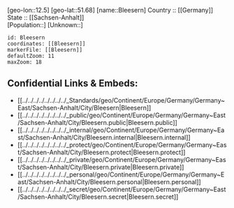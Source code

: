 ﻿---
location: [51.68,12.5] 
mapzoom: [7,12] 
mapmarker: city 
type: City
tags:
- geo/City


SpocWebEntityId: 29230
isDeleted: false
confidential: public

---
[geo-lon::12.5] 
[geo-lat::51.68] 
[name::Bleesern] 
Country :: [[Germany]]  
State :: [[Sachsen-Anhalt]]  
[Population::] 
[Unknown::] 


```leaflet
id: Bleesern
coordinates: [[Bleesern]] 
markerFile: [[Bleesern]] 
defaultZoom: 11 
maxZoom: 18
```


## Confidential Links & Embeds: 
- [[../../../../../../../../_Standards/geo/Continent/Europe/Germany/Germany~East/Sachsen-Anhalt/City/Bleesern|Bleesern]] 
- [[../../../../../../../../_public/geo/Continent/Europe/Germany/Germany~East/Sachsen-Anhalt/City/Bleesern.public|Bleesern.public]] 
- [[../../../../../../../../_internal/geo/Continent/Europe/Germany/Germany~East/Sachsen-Anhalt/City/Bleesern.internal|Bleesern.internal]] 
- [[../../../../../../../../_protect/geo/Continent/Europe/Germany/Germany~East/Sachsen-Anhalt/City/Bleesern.protect|Bleesern.protect]] 
- [[../../../../../../../../_private/geo/Continent/Europe/Germany/Germany~East/Sachsen-Anhalt/City/Bleesern.private|Bleesern.private]] 
- [[../../../../../../../../_personal/geo/Continent/Europe/Germany/Germany~East/Sachsen-Anhalt/City/Bleesern.personal|Bleesern.personal]] 
- [[../../../../../../../../_secret/geo/Continent/Europe/Germany/Germany~East/Sachsen-Anhalt/City/Bleesern.secret|Bleesern.secret]] 
